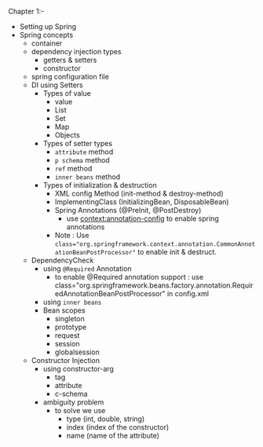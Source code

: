 Chapter 1:-
- Setting up Spring
- Spring concepts
	- container
	- dependency injection types
		- getters & setters
		- constructor
	- spring configuration file
	- DI using Setters
		- Types of value
			- value
			- List
			- Set
			- Map
			- Objects
		- Types of setter types
			- `attribute` method
			- `p schema` method
			- `ref` method
			- `inner beans` method
		- Types of initialization & destruction
			- XML config Method (init-method & destroy-method)
			- ImplementingClass (InitializingBean, DisposableBean)
			- Spring Annotations (@PreInit, @PostDestroy)
				- use <context:annotation-config> to enable spring annotations
			- Note : Use `class="org.springframework.context.annotation.CommonAnnotationBeanPostProcessor"` to enable init & destruct.
	- DependencyCheck
		- using `@Required` Annotation
			- to enable @Required annotation support : use class="org.springframework.beans.factory.annotation.RequiredAnnotationBeanPostProcessor" in config.xml
		- using `inner beans`
		- Bean scopes
			- singleton
			- prototype
			- request
			- session
			- globalsession
	- Constructor Injection
		- using constructor-arg
			- <value> tag
			- attribute
			- c-schema
		- ambiguity problem
			- to solve we use
				- type (int, double, string)
				- index (index of the constructor)
				- name (name of the attribute)
		
		